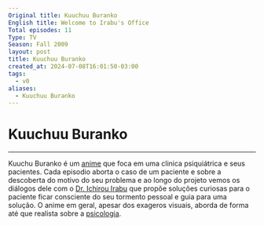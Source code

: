 ```yaml
---
Original title: Kuuchuu Buranko
English title: Welcome to Irabu's Office
Total episodes: 11
Type: TV
Season: Fall 2009
layout: post
title: Kuuchuu Buranko
created_at: 2024-07-08T16:01:50-03:00
tags:
  - v0
aliases:
  - Kuuchuu Buranko
---
```

# Kuuchuu Buranko
---

Kuuchu Buranko é um [anime](_draft/2024/07/2024-07-08-Anime.md) que foca em uma clinica psiquiátrica e seus pacientes. Cada episodio aborta o caso de um paciente e sobre a descoberta do motivo do seu problema e ao longo do projeto vemos os diálogos dele com o [Dr. Ichirou Irabu](_insight/2024/07/2024-07-12-Ichirou_Irabu.md) que propõe soluções curiosas para o paciente ficar consciente do seu tormento pessoal e guia para uma solução. O anime em geral, apesar dos exageros visuais, aborda de forma até que realista sobre a [psicologia](_draft/2024/07/2024-07-08-Psicologia.md).